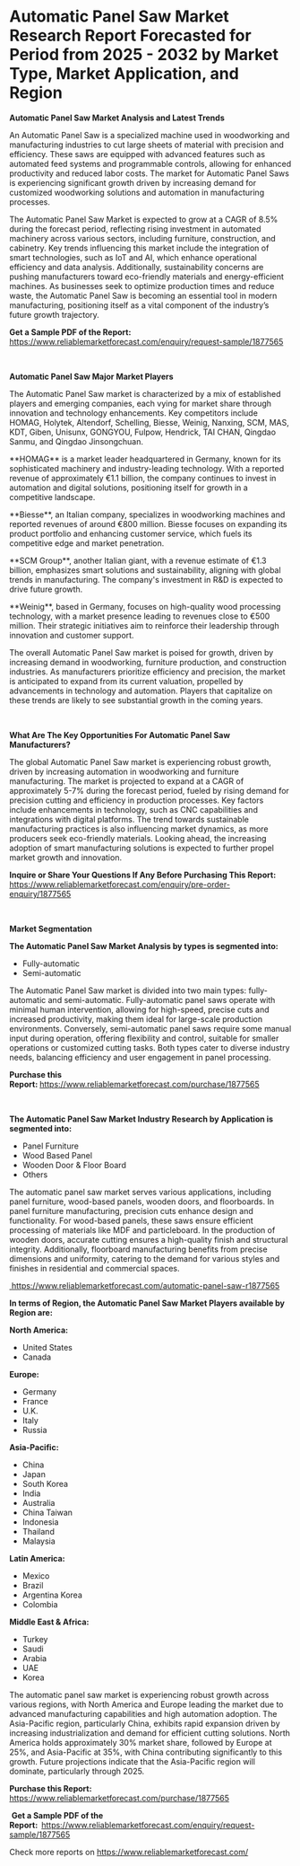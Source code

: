<p><h1>Automatic Panel Saw Market Research Report Forecasted for Period from 2025 -  2032 by Market Type, Market Application, and Region</h1></p><p><strong>Automatic Panel Saw Market Analysis and Latest Trends</strong></p>
<p><p>An Automatic Panel Saw is a specialized machine used in woodworking and manufacturing industries to cut large sheets of material with precision and efficiency. These saws are equipped with advanced features such as automated feed systems and programmable controls, allowing for enhanced productivity and reduced labor costs. The market for Automatic Panel Saws is experiencing significant growth driven by increasing demand for customized woodworking solutions and automation in manufacturing processes.</p><p>The Automatic Panel Saw Market is expected to grow at a CAGR of 8.5% during the forecast period, reflecting rising investment in automated machinery across various sectors, including furniture, construction, and cabinetry. Key trends influencing this market include the integration of smart technologies, such as IoT and AI, which enhance operational efficiency and data analysis. Additionally, sustainability concerns are pushing manufacturers toward eco-friendly materials and energy-efficient machines. As businesses seek to optimize production times and reduce waste, the Automatic Panel Saw is becoming an essential tool in modern manufacturing, positioning itself as a vital component of the industry’s future growth trajectory.</p></p>
<p><strong>Get a Sample PDF of the Report:&nbsp;</strong> <a href="https://www.reliablemarketforecast.com/enquiry/request-sample/1877565?utm_campaign=2439&utm_medium=2&utm_source=Github&utm_content=ia&utm_term=11042025&utm_id=automatic-panel-saw">https://www.reliablemarketforecast.com/enquiry/request-sample/1877565</a></p>
<p>&nbsp;</p>
<p><strong>Automatic Panel Saw Major Market Players</strong></p>
<p><p>The Automatic Panel Saw market is characterized by a mix of established players and emerging companies, each vying for market share through innovation and technology enhancements. Key competitors include HOMAG, Holytek, Altendorf, Schelling, Biesse, Weinig, Nanxing, SCM, MAS, KDT, Giben, Unisunx, GONGYOU, Fulpow, Hendrick, TAI CHAN, Qingdao Sanmu, and Qingdao Jinsongchuan.</p><p>**HOMAG** is a market leader headquartered in Germany, known for its sophisticated machinery and industry-leading technology. With a reported revenue of approximately €1.1 billion, the company continues to invest in automation and digital solutions, positioning itself for growth in a competitive landscape.</p><p>**Biesse**, an Italian company, specializes in woodworking machines and reported revenues of around €800 million. Biesse focuses on expanding its product portfolio and enhancing customer service, which fuels its competitive edge and market penetration.</p><p>**SCM Group**, another Italian giant, with a revenue estimate of €1.3 billion, emphasizes smart solutions and sustainability, aligning with global trends in manufacturing. The company's investment in R&D is expected to drive future growth.</p><p>**Weinig**, based in Germany, focuses on high-quality wood processing technology, with a market presence leading to revenues close to €500 million. Their strategic initiatives aim to reinforce their leadership through innovation and customer support.</p><p>The overall Automatic Panel Saw market is poised for growth, driven by increasing demand in woodworking, furniture production, and construction industries. As manufacturers prioritize efficiency and precision, the market is anticipated to expand from its current valuation, propelled by advancements in technology and automation. Players that capitalize on these trends are likely to see substantial growth in the coming years.</p></p>
<p>&nbsp;</p>
<p><strong>What Are The Key Opportunities For Automatic Panel Saw Manufacturers?</strong></p>
<p><p>The global Automatic Panel Saw market is experiencing robust growth, driven by increasing automation in woodworking and furniture manufacturing. The market is projected to expand at a CAGR of approximately 5-7% during the forecast period, fueled by rising demand for precision cutting and efficiency in production processes. Key factors include enhancements in technology, such as CNC capabilities and integrations with digital platforms. The trend towards sustainable manufacturing practices is also influencing market dynamics, as more producers seek eco-friendly materials. Looking ahead, the increasing adoption of smart manufacturing solutions is expected to further propel market growth and innovation.</p></p>
<p><strong>Inquire or Share Your Questions If Any Before Purchasing This Report:</strong> <a href="https://www.reliablemarketforecast.com/enquiry/pre-order-enquiry/1877565?utm_campaign=2439&utm_medium=2&utm_source=Github&utm_content=ia&utm_term=11042025&utm_id=automatic-panel-saw">https://www.reliablemarketforecast.com/enquiry/pre-order-enquiry/1877565</a></p>
<p>&nbsp;</p>
<p><strong>Market Segmentation</strong></p>
<p><strong>The Automatic Panel Saw Market Analysis by types is segmented into:</strong></p>
<p><ul><li>Fully-automatic</li><li>Semi-automatic</li></ul></p>
<p><p>The Automatic Panel Saw market is divided into two main types: fully-automatic and semi-automatic. Fully-automatic panel saws operate with minimal human intervention, allowing for high-speed, precise cuts and increased productivity, making them ideal for large-scale production environments. Conversely, semi-automatic panel saws require some manual input during operation, offering flexibility and control, suitable for smaller operations or customized cutting tasks. Both types cater to diverse industry needs, balancing efficiency and user engagement in panel processing.</p></p>
<p><strong>Purchase this Report:&nbsp;</strong><a href="https://www.reliablemarketforecast.com/purchase/1877565?utm_campaign=2439&utm_medium=2&utm_source=Github&utm_content=ia&utm_term=11042025&utm_id=automatic-panel-saw">https://www.reliablemarketforecast.com/purchase/1877565</a></p>
<p>&nbsp;</p>
<p><strong>The Automatic Panel Saw Market Industry Research by Application is segmented into:</strong></p>
<p><ul><li>Panel Furniture</li><li>Wood Based Panel</li><li>Wooden Door & Floor Board</li><li>Others</li></ul></p>
<p><p>The automatic panel saw market serves various applications, including panel furniture, wood-based panels, wooden doors, and floorboards. In panel furniture manufacturing, precision cuts enhance design and functionality. For wood-based panels, these saws ensure efficient processing of materials like MDF and particleboard. In the production of wooden doors, accurate cutting ensures a high-quality finish and structural integrity. Additionally, floorboard manufacturing benefits from precise dimensions and uniformity, catering to the demand for various styles and finishes in residential and commercial spaces.</p></p>
<p><a href="https://www.reliablemarketforecast.com/automatic-panel-saw-r1877565?utm_campaign=2439&utm_medium=2&utm_source=Github&utm_content=ia&utm_term=11042025&utm_id=automatic-panel-saw">&nbsp;https://www.reliablemarketforecast.com/automatic-panel-saw-r1877565</a></p>
<p><strong>In terms of Region, the Automatic Panel Saw Market Players available by Region are:</strong></p>
<p>
    <p> <strong> North America: </strong>
        <ul>
            <li>United States</li>
            <li>Canada</li>
        </ul>
        </p> 
    <p> <strong> Europe: </strong>
        <ul>
            <li>Germany</li>
            <li>France</li>
            <li>U.K.</li>
            <li>Italy</li>
            <li>Russia</li>
        </ul>
        </p> 
    <p> <strong> Asia-Pacific: </strong>
        <ul>
            <li>China</li>
            <li>Japan</li>
            <li>South Korea</li>
            <li>India</li>
            <li>Australia</li>
            <li>China Taiwan</li>
            <li>Indonesia</li>
            <li>Thailand</li>
            <li>Malaysia</li>
        </ul>
        </p> 
    <p> <strong> Latin America: </strong>
        <ul>
            <li>Mexico</li>
            <li>Brazil</li>
            <li>Argentina Korea</li>
            <li>Colombia</li>
        </ul>
        </p> 
    <p> <strong> Middle East & Africa: </strong>
        <ul>
            <li>Turkey</li>
            <li>Saudi</li>
            <li>Arabia</li>
            <li>UAE</li>
            <li>Korea</li>
        </ul>
    </p>
    </p>
<p><p>The automatic panel saw market is experiencing robust growth across various regions, with North America and Europe leading the market due to advanced manufacturing capabilities and high automation adoption. The Asia-Pacific region, particularly China, exhibits rapid expansion driven by increasing industrialization and demand for efficient cutting solutions. North America holds approximately 30% market share, followed by Europe at 25%, and Asia-Pacific at 35%, with China contributing significantly to this growth. Future projections indicate that the Asia-Pacific region will dominate, particularly through 2025.</p></p>
<p><strong>Purchase this Report: </strong><a href="https://www.reliablemarketforecast.com/purchase/1877565?utm_campaign=2439&utm_medium=2&utm_source=Github&utm_content=ia&utm_term=11042025&utm_id=automatic-panel-saw">https://www.reliablemarketforecast.com/purchase/1877565</a></p>
<p>&nbsp;<strong>Get a Sample PDF of the Report:&nbsp;&nbsp;</strong><a href="https://www.reliablemarketforecast.com/enquiry/request-sample/1877565?utm_campaign=2439&utm_medium=2&utm_source=Github&utm_content=ia&utm_term=11042025&utm_id=automatic-panel-saw">https://www.reliablemarketforecast.com/enquiry/request-sample/1877565</a></p>
<p><strong></strong></p>
<p>Check more reports on <a href="https://www.reliablemarketforecast.com/?utm_campaign=2439&utm_medium=2&utm_source=Github&utm_content=ia&utm_term=11042025&utm_id=automatic-panel-saw">https://www.reliablemarketforecast.com/</a></p>